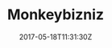 ---
title: "Monkeybizniz"
site_link: "http://www.monkeybizniz.com/"
description: "Specialised in not-so-serious-games (yet very applied) and playful apps."
location: "Utrecht"
active: true
active_from: "2001-01-01"
active_to: ""
tags: []
date: "2017-05-18T11:31:30Z"
---